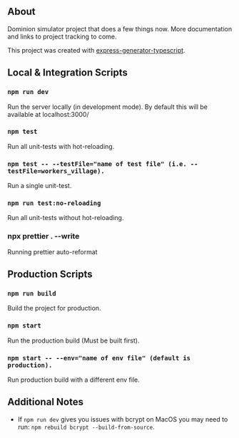 ## About

Dominion simulator project that does a few things now. More documentation and links to project tracking to come.

This project was created with [express-generator-typescript](https://github.com/seanpmaxwell/express-generator-typescript).

## Local & Integration Scripts

### `npm run dev`

Run the server locally (in development mode). By default this will be available at localhost:3000/

### `npm test`

Run all unit-tests with hot-reloading.

### `npm test -- --testFile="name of test file" (i.e. --testFile=workers_village).`

Run a single unit-test.

### `npm run test:no-reloading`

Run all unit-tests without hot-reloading.

### npx prettier . --write

Running prettier auto-reformat

## Production Scripts

### `npm run build`

Build the project for production.

### `npm start`

Run the production build (Must be built first).

### `npm start -- --env="name of env file" (default is production).`

Run production build with a different env file.

## Additional Notes

- If `npm run dev` gives you issues with bcrypt on MacOS you may need to run: `npm rebuild bcrypt --build-from-source`.
